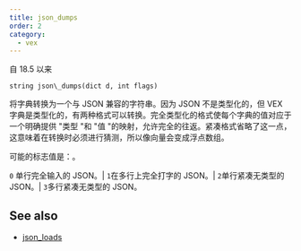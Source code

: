 ```yaml
---
title: json_dumps
order: 2
category:
  - vex
---
```


自 18.5 以来

`string json\_dumps(dict d, int flags)`

将字典转换为一个与 JSON 兼容的字符串。因为 JSON 不是类型化的，但 VEX 字典是类型化的，有两种格式可以转换。完全类型化的格式使每个字典的值对应于一个明确提供 "类型 "和 "值 "的映射，允许完全的往返。紧凑格式省略了这一点，这意味着在转换时必须进行猜测，所以像向量会变成浮点数组。

可能的标志值是：。

`0` 单行完全输入的 JSON。| `1`在多行上完全打字的 JSON。| `2`单行紧凑无类型的 JSON。| `3`多行紧凑无类型的 JSON。

## See also

- [json_loads](json_loads.html)
